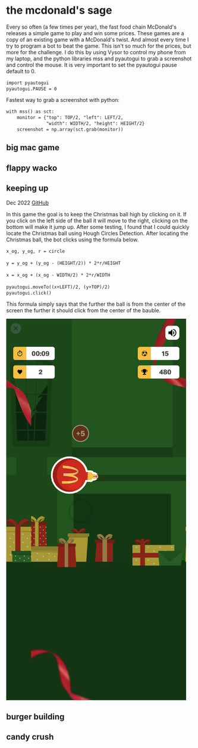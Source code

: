 # the mcdonald's sage

Every so often (a few times per year), the fast food chain McDonald's releases a simple game to play and win some prices. These games are a copy of an existing game with a McDonald's twist.
And almost every time I try to program a bot to beat the game. This isn't so much for the prices, but more for the challenge.
I do this by using Vysor to control my phone from my laptop, and the python libraries mss and pyautogui to grab a screenshot and control the mouse. It is very important to set the pyautogui pause default to 0.

```
import pyautogui
pyautogui.PAUSE = 0
```

Fastest way to grab a screenshot with python:
```
with mss() as sct:
    monitor = {"top": TOP/2, "left": LEFT/2,
               "width": WIDTH/2, "height": HEIGHT/2}
    screenshot = np.array(sct.grab(monitor))
```

## big mac game

## flappy wacko

## keeping up
Dec 2022
[GitHub](https://github.com/Arno1235/McDo_KeepingUp)

In this game the goal is to keep the Christmas ball high by clicking on it. If you click on the left side of the ball it will move to the right, clicking on the bottom will make it jump up.
After some testing, I found that I could quickly locate the Christmas ball using Hough Circles Detection. After locating the Christmas ball, the bot clicks using the formula below.

```
x_og, y_og, r = circle

y = y_og + (y_og - (HEIGHT/2)) * 2*r/HEIGHT

x = x_og + (x_og - WIDTH/2) * 2*r/WIDTH

pyautogui.moveTo((x+LEFT)/2, (y+TOP)/2)
pyautogui.click()
```

This formula simply says that the further the ball is from the center of the screen the further it should click from the center of the bauble.

![](https://raw.githubusercontent.com/Arno1235/Arno1235.github.io/main/images/mcdo_keepingup.png "screeshot keeping up")

## burger building

## candy crush


